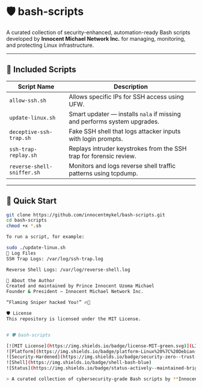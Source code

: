 # 🛡️ bash-scripts

A curated collection of security-enhanced, automation-ready Bash scripts developed by **Innocent Michael Network Inc.** for managing, monitoring, and protecting Linux infrastructure.

---

## 🔧 Included Scripts

| Script Name                 | Description                                                                 |
|----------------------------|-----------------------------------------------------------------------------|
| `allow-ssh.sh`             | Allows specific IPs for SSH access using UFW.                               |
| `update-linux.sh`          | Smart updater — installs `nala` if missing and performs system upgrades.    |
| `deceptive-ssh-trap.sh`    | Fake SSH shell that logs attacker inputs with login prompts.                |
| `ssh-trap-replay.sh`       | Replays intruder keystrokes from the SSH trap for forensic review.          |
| `reverse-shell-sniffer.sh` | Monitors and logs reverse shell traffic patterns using tcpdump.             |

---

## 🚀 Quick Start

```bash
git clone https://github.com/innocentmykel/bash-scripts.git
cd bash-scripts
chmod +x *.sh

To run a script, for example:

sudo ./update-linux.sh
📁 Log Files
SSH Trap Logs: /var/log/ssh-trap.log

Reverse Shell Logs: /var/log/reverse-shell.log

🧠 About the Author
Created and maintained by Prince Innocent Uzoma Michael
Founder & President — Innocent Michael Network Inc.

“Flaming Sniper hacked You!” 🔥🎯

🛡️ License
This repository is licensed under the MIT License.


# 🛡️ bash-scripts

[![MIT License](https://img.shields.io/badge/license-MIT-green.svg)](LICENSE)
![Platform](https://img.shields.io/badge/platform-Linux%20%7C%20Debian-orange)
![Security-Hardened](https://img.shields.io/badge/security-zero--trust-red)
![Shell](https://img.shields.io/badge/shell-bash-blue)
![Status](https://img.shields.io/badge/status-actively--maintained-brightgreen)

> A curated collection of cybersecurity-grade Bash scripts by **Innocent Michael Network Inc.** for defensive automation, deception, and remote server control.
